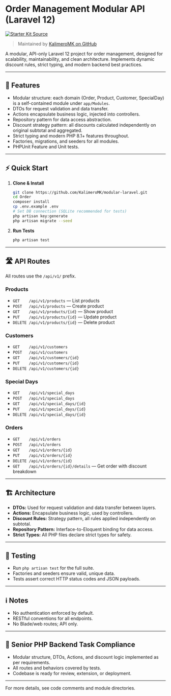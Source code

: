 # Order Management Modular API (Laravel 12)

[![Starter Kit Source](https://img.shields.io/badge/starter-KalimeroMK%2Fmodular--laravel-blue?logo=github)](https://github.com/KalimeroMK/modular-laravel)

> Maintained by [KalimeroMK on GitHub](https://github.com/KalimeroMK)

A modular, API-only Laravel 12 project for order management, designed for scalability, maintainability, and clean architecture. Implements dynamic discount rules, strict typing, and modern backend best practices.

---

## 🚀 Features
- Modular structure: each domain (Order, Product, Customer, SpecialDay) is a self-contained module under `app/Modules`.
- DTOs for request validation and data transfer.
- Actions encapsulate business logic, injected into controllers.
- Repository pattern for data access abstraction.
- Discount strategy pattern: all discounts calculated independently on original subtotal and aggregated.
- Strict typing and modern PHP 8.1+ features throughout.
- Factories, migrations, and seeders for all modules.
- PHPUnit Feature and Unit tests.

---

## ⚡️ Quick Start

1. **Clone & Install**
   ```bash
   git clone https://github.com/KalimeroMK/modular-laravel.git
   cd Order
   composer install
   cp .env.example .env
   # Set DB connection (SQLite recommended for tests)
   php artisan key:generate
   php artisan migrate --seed
   ```

2. **Run Tests**
   ```bash
   php artisan test
   ```

---

## 🛣️ API Routes

All routes use the `/api/v1/` prefix.

### Products
- `GET    /api/v1/products`         — List products
- `POST   /api/v1/products`         — Create product
- `GET    /api/v1/products/{id}`    — Show product
- `PUT    /api/v1/products/{id}`    — Update product
- `DELETE /api/v1/products/{id}`    — Delete product

### Customers
- `GET    /api/v1/customers`
- `POST   /api/v1/customers`
- `GET    /api/v1/customers/{id}`
- `PUT    /api/v1/customers/{id}`
- `DELETE /api/v1/customers/{id}`

### Special Days
- `GET    /api/v1/special_days`
- `POST   /api/v1/special_days`
- `GET    /api/v1/special_days/{id}`
- `PUT    /api/v1/special_days/{id}`
- `DELETE /api/v1/special_days/{id}`

### Orders
- `GET    /api/v1/orders`
- `POST   /api/v1/orders`
- `GET    /api/v1/orders/{id}`
- `PUT    /api/v1/orders/{id}`
- `DELETE /api/v1/orders/{id}`
- `GET    /api/v1/orders/{id}/details` — Get order with discount breakdown

---

## 🏗️ Architecture

- **DTOs:** Used for request validation and data transfer between layers.
- **Actions:** Encapsulate business logic, used by controllers.
- **Discount Rules:** Strategy pattern, all rules applied independently on subtotal.
- **Repository Pattern:** Interface-to-Eloquent binding for data access.
- **Strict Types:** All PHP files declare strict types for safety.

---

## 🧪 Testing
- Run `php artisan test` for the full suite.
- Factories and seeders ensure valid, unique data.
- Tests assert correct HTTP status codes and JSON payloads.

---

## ℹ️ Notes
- No authentication enforced by default.
- RESTful conventions for all endpoints.
- No Blade/web routes; API only.

---

## 📄 Senior PHP Backend Task Compliance
- Modular structure, DTOs, Actions, and discount logic implemented as per requirements.
- All routes and behaviors covered by tests.
- Codebase is ready for review, extension, or deployment.

---

For more details, see code comments and module directories.
